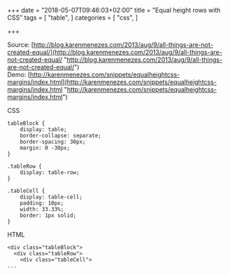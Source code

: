 +++
date = "2018-05-07T09:46:03+02:00"
title = "Equal height rows with CSS"
tags = [
  "table",
]
categories = [
  "css",
]

+++
<!--more-->

Source: [http://blog.karenmenezes.com/2013/aug/9/all-things-are-not-created-equal/](http://blog.karenmenezes.com/2013/aug/9/all-things-are-not-created-equal/ "http://blog.karenmenezes.com/2013/aug/9/all-things-are-not-created-equal/")  
Demo: [http://karenmenezes.com/snippets/equalheightcss-margins/index.html](http://karenmenezes.com/snippets/equalheightcss-margins/index.html "http://karenmenezes.com/snippets/equalheightcss-margins/index.html")  
  
CSS

    tableBlock {
        display: table;
        border-collapse: separate;
        border-spacing: 30px;
        margin: 0 -30px;
    }
    
    .tableRow {
        display: table-row;
    }
    
    .tableCell {
        display: table-cell;
        padding: 10px;
        width: 33.33%;
        border: 1px solid;
    }
    

  
HTML

    <div class="tableBlock">    
      <div class="tableRow">
        <div class="tableCell">
    ...
    